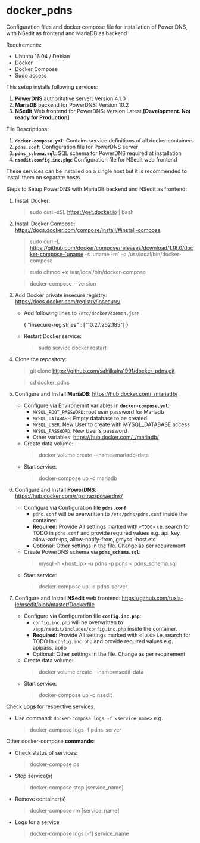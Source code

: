 # docker_pdns
Configuration files and docker compose file for installation of Power DNS, with NSedit as frontend and MariaDB as backend

Requirements:
* Ubuntu 16.04 / Debian
* Docker
* Docker Compose
* Sudo access

This setup installs following services:
1. **PowerDNS** authoritative server: Version 4.1.0
2. **MariaDB** backend for PowerDNS: Version 10.2
3. **NSedit** Web frontend for PowerDNS: Version Latest **[Development. Not ready for Production]**

File Descriptions:
1. **`docker-compose.yml`**: Contains service definitions of all docker containers
2. **`pdns.conf`**: Configuration file for PowerDNS server
3. **`pdns_schema.sql`**: SQL schema for PowerDNS required at installation
4. **`nsedit.config.inc.php`**: Configuration file for NSedit web frontend

These services can be installed on a single host but it is recommended to install them on separate hosts

Steps to Setup PowerDNS with MariaDB backend and NSedit as frontend:

1. Install Docker:
    > sudo curl -sSL https://get.docker.io | bash
2. Install Docker Compose: https://docs.docker.com/compose/install/#install-compose
    > sudo curl -L https://github.com/docker/compose/releases/download/1.18.0/docker-compose-`uname -s`-`uname -m` -o /usr/local/bin/docker-compose
    
    > sudo chmod +x /usr/local/bin/docker-compose
    
    > docker-compose --version
3. Add Docker private insecure registry: https://docs.docker.com/registry/insecure/
    * Add following lines to `/etc/docker/daemon.json`
        
        {
          "insecure-registries" : ["10.27.252.185"]
        }
    * Restart Docker service: 
        > sudo service docker restart
3. Clone the repository:
    > git clone https://github.com/sahilkalra1991/docker_pdns.git
   
    > cd docker_pdns
4. Configure and Install **MariaDB**: https://hub.docker.com/_/mariadb/
    * Configure via Environemnt variables in **`docker-compose.yml`**:
      - `MYSQL_ROOT_PASSWORD`: root user password for Mariadb
      - `MYSQL_DATABASE`: Empty database to be created
      - `MYSQL_USER`: New User to create with MYSQL_DATABASE access
      - `MYSQL_PASSWORD`: New User's password
      - Other variables: https://hub.docker.com/_/mariadb/
    * Create data volume: 
        > docker volume create --name=mariadb-data
    * Start service: 
        > docker-compose up -d mariadb
5. Configure and Install **PowerDNS**: https://hub.docker.com/r/psitrax/powerdns/
    * Configure via Configuration file **`pdns.conf`**
        * `pdns.conf` will be overwritten to `/etc/pdns/pdns.conf` inside the container.
        * **Required:** Provide All settings marked with `<TODO>` i.e. search for TODO in `pdns.conf` and provide required values e.g. api_key, allow-axfr-ips, allow-notify-from, gmysql-host etc
        * Optional: Other settings in the file. Change as per requirement
    * Create PowerDNS schema via **`pdns_schema.sql`**: 
        > mysql -h <host_ip> -u pdns -p pdns < pdns_schema.sql
    * Start service: 
        > docker-compose up -d pdns-server
6. Configure and Install **NSedit** web frontend: https://github.com/tuxis-ie/nsedit/blob/master/Dockerfile
    * Configure via Configuration file **`config.inc.php`**:
        * `config.inc.php` will be overwritten to `/app/nsedit/includes/config.inc.php` inside the container.
        * **Required:** Provide All settings marked with `<TODO>` i.e. search for TODO in `config.inc.php` and provide required values e.g. apipass, apiip
        * Optional: Other settings in the file. Change as per requirement
    * Create data volume: 
        > docker volume create --name=nsedit-data
    * Start service: 
        > docker-compose up -d nsedit

Check **Logs** for respective services:
 * Use command: `docker-compose logs -f <service_name>` e.g.
    > docker-compose logs -f pdns-server
    
Other docker-compose **commands**:
*  Check status of services:
    > docker-compose ps
* Stop service(s)
    > docker-compose stop [service_name]
* Remove container(s)
    > docker-compose rm [service_name]
* Logs for a service     
    > docker-compose logs [-f] service_name
